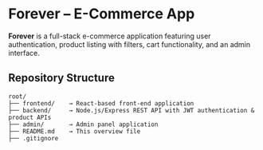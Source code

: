# Forever – E-Commerce App

**Forever** is a full-stack e-commerce application featuring user authentication, product listing with filters, cart functionality, and an admin interface.

## Repository Structure

```text
root/
├── frontend/    → React-based front-end application
├── backend/     → Node.js/Express REST API with JWT authentication & product APIs
├── admin/       → Admin panel application
├── README.md    → This overview file
├── .gitignore
